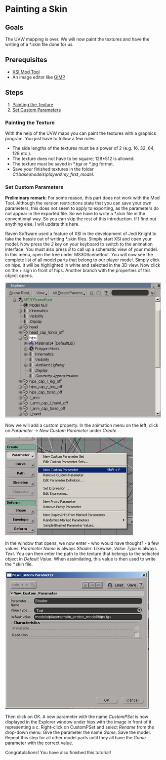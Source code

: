 # Painting a Skin

## Goals

The UVW mapping is over. We will now paint the textures and have the writing of a *.skin file done for us.

## Prerequisites

- [XSI Mod Tool](https://www.moddb.com/downloads/autodesk-softimage-mod-tool-75)
- An image editor like [GIMP](https://www.gimp.org/)

## Steps

1. [Painting the Texture](#painting-the-texture)
2. [Set Custom Parameters](#set-custom-parameters)

### Painting the Texture

With the help of the UVW maps you can paint the textures with a graphics program. You just have to follow a few rules:

- The side lengths of the textures must be a power of 2 (e.g. 16, 32, 64, 128 etc.).
- The texture does not have to be square; 128*512 is allowed.
- The texture must be saved in \*.tga or \*.jpg format.
- Save your finished textures in the folder *C:\base\models\players\my_first_model*.

### Set Custom Parameters

**Preliminary remark:** For some reason, this part does not work with the Mod Tool. Although the version restrictions state that you can save your own parameters, this does not seem to apply to exporting, as the parameters do not appear in the exported file. So we have to write a *.skin file in the conventional way. So you can skip the rest of this introduction. If I find out anything else, I will update this here.

Raven Software used a feature of XSI in the development of Jedi Knight to take the hassle out of writing \*.skin files. Simply start XSI and open your model. Now press the *2* key on your keyboard to switch to the animation interface. You must also press *8* to call up a schematic view of your model. In this menu, open the tree under MS3DSceneRoot. You will now see the complete list of all model parts that belong to our player model. Simply click on hips. It will be highlighted in white and selected in the 3D view. Now click on the *+* sign in front of hips. Another branch with the properties of this object opens.

![XSI explorer](xsi-explorer.png)

Now we will add a custom property. In the animation menu on the left, click on *Parameter* -> *New Custom Parameter* under *Create*.

![Set custom parameter](xsi-set-custom-parameter.png)

In the window that opens, we now enter - who would have thought? - a few values. *Parameter Name* is always *Shader*. Likewise, *Value Type* is always *Text*. You can then enter the path to the texture that belongs to the selected object in *Default Value*. When assimilating, this value is then used to write the \*.skin file.

![Custom parameter value](xsi-custom-parameter-value.png)

Then click on *OK*. A new parameter with the name *CustomPSet* is now displayed in the Explorer window under hips with the image in front of it representing a *c*. Right-click on CustomPSet and select *Rename* from the drop-down menu. Give the parameter the name *Game*. Save the model. Repeat this step for all other model parts until they all have the *Game* parameter with the correct value.

Congratulations! You have also finished this tutorial!